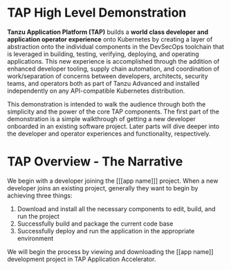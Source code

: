 # TAP High Level Demonstration

**Tanzu Application Platform (TAP)** builds a **world class developer and application operator experience** onto Kubernetes by creating a layer of abstraction onto the individual components in the DevSecOps toolchain that is leveraged in building, testing, verifying, deploying, and operating applications. This new experience is accomplished through the addition of enhanced developer tooling, supply chain automation, and coordination of work/separation of concerns between developers, architects, security teams, and operators both as part of Tanzu Advanced and installed independently on any API-compatible Kubernetes distribution.

This demonstration is intended to walk the audience through both the simplicity and the power of the core TAP components. The first part of the demonstration is a simple walkthrough of getting a new developer onboarded in an existing software project. Later parts will dive deeper into the developer and operator experiences and functionality, respectively.

# TAP Overview - The Narrative

We begin with a developer joining the [[[app name]]] project. When a new developer joins an existing project, generally they want to begin by achieving three things:

1. Download and install all the necessary components to edit, build, and run the project
1. Successfully build and package the current code base
1. Successfully deploy and run the application in the appropriate environment

We will begin the process by viewing and downloading the [[app name]] development project in TAP Application Accelerator.

